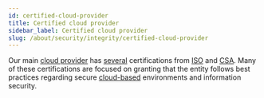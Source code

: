 ```yaml
---
id: certified-cloud-provider
title: Certified cloud provider
sidebar_label: Certified cloud provider
slug: /about/security/integrity/certified-cloud-provider
---
```


Our main [cloud provider](https://aws.amazon.com/)
has [several](https://aws.amazon.com/compliance/iso-certified/)
certifications from
[ISO](https://en.wikipedia.org/wiki/International_Organization_for_Standardization)
and
[CSA](https://en.wikipedia.org/wiki/Cloud_Security_Alliance).
Many of these certifications
are focused on granting that the entity
follows best practices regarding secure
[cloud-based](https://en.wikipedia.org/wiki/Cloud_computing) environments
and information security.
